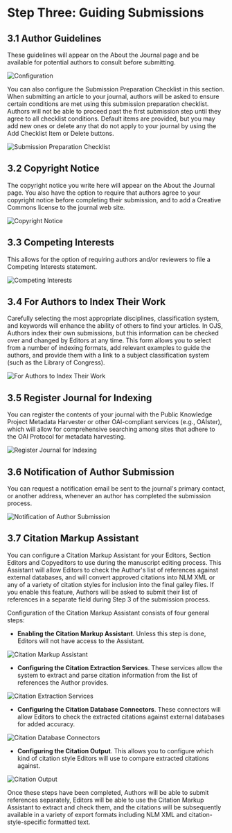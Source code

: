 # Step Three: Guiding Submissions

## 3.1 Author Guidelines

These guidelines will appear on the About the Journal page and be available for potential authors to consult before submitting.

![Configuration](images/chapter5/five_steps/3_1_author_guide.png)

You can also configure the Submission Preparation Checklist in this section. When submitting an article to your journal, authors will be asked to ensure certain conditions are met using this submission preparation checklist. Authors will not be able to proceed past the first submission step until they agree to all checklist conditions. Default items are provided, but you may add new ones or delete any that do not apply to your journal by using the Add Checklist Item or Delete buttons.

![Submission Preparation Checklist](images/chapter5/five_steps/checklist.png)

## 3.2 Copyright Notice

The copyright notice you write here will appear on the About the Journal page. You also have the option to require that authors agree to your copyright notice before completing their submission, and to add a Creative Commons license to the journal web site.

![Copyright Notice](images/chapter5/five_steps/copyright.png)

## 3.3 Competing Interests

This allows for the option of requiring authors and/or reviewers to file a Competing Interests statement.

![Competing Interests](images/chapter5/five_steps/competing.png)

## 3.4 For Authors to Index Their Work

Carefully selecting the most appropriate disciplines, classification system, and keywords will enhance the ability of others to find your articles. In OJS, Authors index their own submissions, but this information can be checked over and changed by Editors at any time. This form allows you to select from a number of indexing formats, add relevant examples to guide the authors, and provide them with a link to a subject classification system (such as the Library of Congress).

![For Authors to Index Their Work](images/chapter5/five_steps/to_index.png)

## 3.5 Register Journal for Indexing

You can register the contents of your journal with the Public Knowledge Project Metadata Harvester or other OAI-compliant services (e.g., OAIster), which will allow for comprehensive searching among sites that adhere to the OAI Protocol for metadata harvesting.

![Register Journal for Indexing](images/chapter5/five_steps/metaharvest.png)

## 3.6 Notification of Author Submission

You can request a notification email be sent to the journal's primary contact, or another address, whenever an author has completed the submission process.

![Notification of Author Submission](images/chapter5/five_steps/notifications.png)

## 3.7 Citation Markup Assistant

You can configure a Citation Markup Assistant for your Editors, Section Editors and Copyeditors to use during the manuscript editing process. This Assistant will allow Editors to check the Author's list of references against external databases, and will convert approved citations into NLM XML or any of a variety of citation styles for inclusion into the final galley files. If you enable this feature, Authors will be asked to submit their list of references in a separate field during Step 3 of the submission process.

Configuration of the Citation Markup Assistant consists of four general steps:

* **Enabling the Citation Markup Assistant**. Unless this step is done, Editors will not have access to the Assistant.

![Citation Markup Assistant](images/chapter5/five_steps/citation.png)

* **Configuring the Citation Extraction Services**. These services allow the system to extract and parse citation information from the list of references the Author provides.

![Citation Extraction Services](images/chapter5/five_steps/citation_extraction.png)

* **Configuring the Citation Database Connectors**. These connectors will allow Editors to check the extracted citations against external databases for added accuracy.

![Citation Database Connectors](images/chapter5/five_steps/citation_checking.png)

* **Configuring the Citation Output**. This allows you to configure which kind of citation style Editors will use to compare extracted citations against.

![Citation Output](images/chapter5/five_steps/citation_output.png)

Once these steps have been completed, Authors will be able to submit references separately, Editors will be able to use the Citation Markup Assistant to extract and check them, and the citations will be subsequently available in a variety of export formats including NLM XML and citation-style-specific formatted text.
